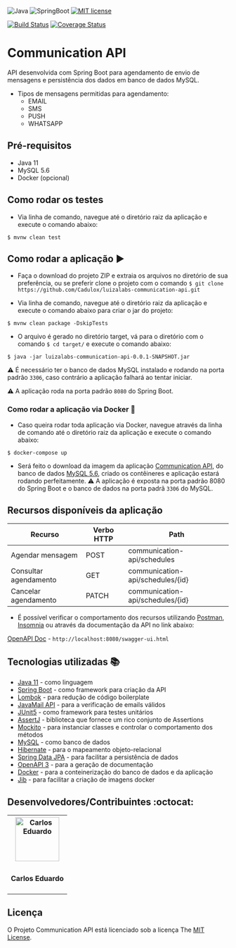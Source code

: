 ![Java](https://img.shields.io/badge/-Java-333333?style=flat&logo=Java&logoColor=007396)
![SpringBoot](https://img.shields.io/badge/-Spring%20Boot-333333?style=flat&logo=spring-boot)
[![MIT license](https://img.shields.io/badge/License-MIT-blue.svg)](https://github.com/Cadulox/luizalabs-communication-api/blob/main/LICENSE)

[![Build Status](https://app.travis-ci.com/Cadulox/luizalabs-communication-api.svg?branch=main)](https://app.travis-ci.com/Cadulox/luizalabs-communication-api)
[![Coverage Status](https://coveralls.io/repos/github/Cadulox/luizalabs-communication-api/badge.svg?branch=main)](https://coveralls.io/github/Cadulox/luizalabs-communication-api?branch=main)

# Communication API

API desenvolvida com Spring Boot para agendamento de envio de mensagens e persistência dos dados em banco de dados MySQL.

- Tipos de mensagens permitidas para agendamento:
	- EMAIL
	- SMS
	- PUSH
	- WHATSAPP

## Pré-requisitos
- Java 11
- MySQL 5.6
- Docker (opcional)

## Como rodar os testes
- Via linha de comando, navegue até o diretório raiz da aplicação e execute o comando abaixo:
```
$ mvnw clean test
```

## Como rodar a aplicação :arrow_forward:
- Faça o download do projeto ZIP e extraia os arquivos no diretório de sua preferência, ou se preferir clone o projeto com o comando `$ git clone https://github.com/Cadulox/luizalabs-communication-api.git`

- Via linha de comando, navegue até o diretório raiz da aplicação e execute o comando abaixo para criar o jar do projeto:
```
$ mvnw clean package -DskipTests
```
- O arquivo é gerado no diretório target, vá para o diretório com o comando `$ cd target/` e execute o comando abaixo:
```
$ java -jar luizalabs-communication-api-0.0.1-SNAPSHOT.jar
```
:warning: É necessário ter o banco de dados MySQL instalado e rodando na porta padrão `3306`, caso contrário a aplicação falhará ao tentar iniciar.

:warning: A aplicação roda na porta padrão `8080` do Spring Boot.

### Como rodar a aplicação via Docker :whale:
- Caso queira rodar toda aplicação via Docker, navegue através da linha de comando até o diretório raiz da aplicação e execute o comando abaixo:
```
$ docker-compose up
```
- Será feito o download da imagem da aplicação [Communication API](https://hub.docker.com/r/cadulox/luizalabs-communication-api), do banco de dados [MySQL 5.6](https://hub.docker.com/_/mysql), criado os contêineres e aplicação estará rodando perfeitamente.
:warning: A aplicação é exposta na porta padrão 8080 do Spring Boot e o banco de dados na porta padrã `3306` do MySQL.

## Recursos disponíveis da aplicação
Recurso | Verbo HTTP | Path
------- | ---------- | ----
Agendar mensagem | POST | communication-api/schedules
Consultar agendamento | GET | communication-api/schedules/{id}
Cancelar agendamento | PATCH | communication-api/schedules/{id}

- É possível verificar o comportamento dos recursos utilizando [Postman](https://www.postman.com/), [Insomnia](https://insomnia.rest/) ou através da documentação da API no link abaixo:

[OpenAPI Doc](http://localhost:8080/swagger-ui.html) - `http://localhost:8080/swagger-ui.html`


## Tecnologias utilizadas :books:
- [Java 11](https://www.oracle.com/br/java/technologies/javase-jdk11-downloads.html) - como linguagem
- [Spring Boot](https://spring.io/projects/spring-boot) - como framework para criação da API
- [Lombok](https://projectlombok.org/) - para redução de código boilerplate
- [JavaMail API](https://javaee.github.io/javamail/) - para a verificação de emails válidos
- [JUnit5](https://junit.org/junit5/) - como framework para testes unitários
- [AssertJ](https://assertj.github.io/doc/) - biblioteca que fornece um rico conjunto de Assertions
- [Mockito](https://site.mockito.org/) - para instanciar classes e controlar o comportamento dos métodos
- [MySQL](https://www.mysql.com/) - como banco de dados
- [Hibernate](https://hibernate.org/) - para o mapeamento objeto-relacional
- [Spring Data JPA](https://spring.io/projects/spring-data-jpa) - para facilitar a persistência de dados
- [OpenAPI 3](https://springdoc.org/) - para a geração de documentação
- [Docker](https://www.docker.com/) - para a conteinerização do banco de dados e da aplicação
- [Jib](https://github.com/GoogleContainerTools/jib) - para facilitar a criação de imagens docker

## Desenvolvedores/Contribuintes :octocat:
<table>
  <tr>
    <th> <a href="https://www.linkedin.com/in/carlos-eduardo-lourenco/" target="_blank"> <img src="https://avatars0.githubusercontent.com/u/47247399?s=400&u=7cd0dfdda5675f65a36e1dc75aa8b4ea3343ed98&v=4" width="100"
	alt="Carlos Eduardo"></a> </th>
  </tr>
  <tr>
    <td><h4> Carlos Eduardo </h4></td>
  </tr>  
</table>

## Licença

O Projeto Communication API está licenciado sob a licença The [MIT License](https://opensource.org/licenses/MIT).